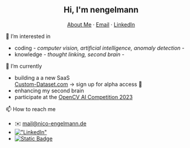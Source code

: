 <p align="center">
  <h2 align="center">Hi, I'm nengelmann</h2>
</p>
<p align="center">
    <a href="https://nengelmann.github.io/home/">About Me</a>
    ·
    <a href="mailto:mail@nico-engelmann.de">Email</a>
    ·
    <a href="https://www.linkedin.com/in/nengelmann/">LinkedIn</a>
</p>

👀 I’m interested in
- coding _- computer vision, artificial intelligence, anomaly detection -_
- knowledge _- thought linking, second brain -_

🌱 I’m currently
- building a a new SaaS \
[Custom-Dataset.com](https://custom-dataset.com/) -> sign up for alpha access 🚀
- enhancing my second brain
- participate at the [OpenCV AI Competition 2023](https://www.hackster.io/poseestimators/pose-estimate-anything-custom-6dof-object-pose-estimation-de7bc6#story)

📫 How to reach me
- :envelope: mail@nico-engelmann.de
- [!["LinkedIn"](https://img.shields.io/badge/LinkedIn-blue?style=flat&logo=linkedin&labelColor=blue)](https://www.linkedin.com/in/nengelmann/)
- [![Static Badge](https://img.shields.io/badge/Portfolio-Site)](https://nengelmann.github.io/home/)
